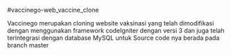 #vaccinego-web_vaccine_clone

Vaccinego merupakan cloning website vaksinasi yang telah dimodifikasi dengan menggunakan framework codeIgniter dengan versi 3 dan juga telah terintegrasi dengan database MySQL untuk Source code nya berada pada branch master
